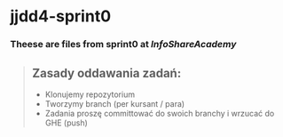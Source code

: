 # jjdd4-sprint0
### Theese are files from sprint0 at *InfoShareAcademy*
> ## Zasady oddawania zadań:
> - Klonujemy repozytorium
> - Tworzymy branch (per kursant / para)
> - Zadania proszę committować do swoich branchy i wrzucać do GHE (push)
